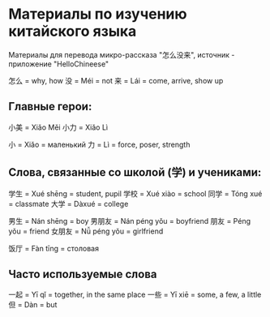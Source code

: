 # Материалы по изучению китайского языка

Материалы для перевода микро-рассказа "怎么没来", источник - приложение "HelloChineese"

怎么 = why, how
没 = Méi = not
来 = Lái = come, arrive, show up

## Главные герои:

小美 = Xiǎo Měi
小力 = Xiǎo Lì

小 = Xiǎo = маленький
力 = Lì = force, poser, strength

## Слова, связанные со школой (学) и учениками:

学生 = Xué shēng = student, pupil
学校 = Xué xiào = school
同学 = Tóng xué = classmate
大学 = Dàxué = college

男生 = Nán shēng = boy
男朋友 = Nán péng yǒu = boyfriend
朋友 = Péng yǒu = friend
女朋友 = Nǚ péng yǒu = girlfriend

饭厅 = Fàn tīng = столовая

## Часто используемые слова

一起 = Yī qǐ = together, in the same place
一些 = Yī xiē = some, a few, a little
但 = Dàn = but